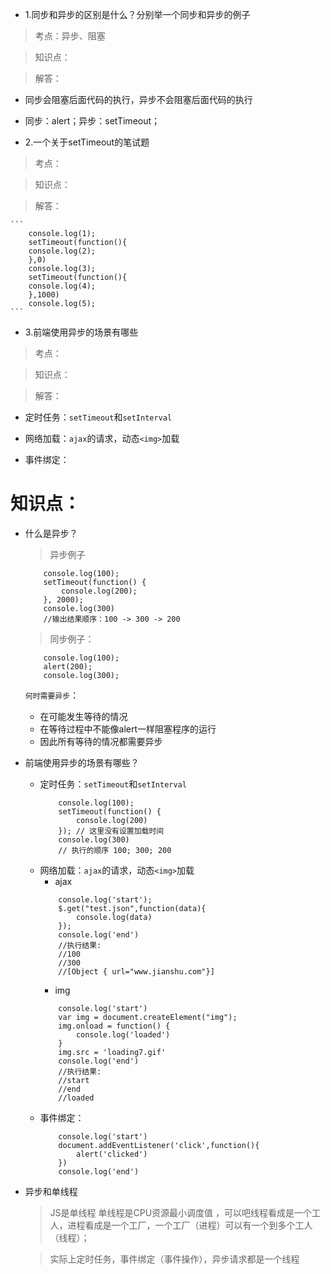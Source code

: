 - 1.同步和异步的区别是什么？分别举一个同步和异步的例子
> 考点：异步、阻塞

> 知识点：

> 解答：
- 同步会阻塞后面代码的执行，异步不会阻塞后面代码的执行
- 同步：alert；异步：setTimeout；

- 2.一个关于setTimeout的笔试题
> 考点：

> 知识点：

> 解答：

    ```
        console.log(1);
        setTimeout(function(){
        console.log(2);
        },0)
        console.log(3);
        setTimeout(function(){
        console.log(4);
        },1000)
        console.log(5);
    ```
- 3.前端使用异步的场景有哪些
> 考点：

> 知识点：

> 解答：
- 定时任务：`setTimeout`和`setInterval`
    
- 网络加载：`ajax`的请求，动态`<img>`加载
    
- 事件绑定：
# 知识点：
- 什么是异步？
    > 异步例子
    ```
        console.log(100);
        setTimeout(function() {
            console.log(200);
        }, 2000);
        console.log(300)
        //输出结果顺序：100 -> 300 -> 200
    ```
    > 同步例子：
    ```
        console.log(100);
        alert(200);
        console.log(300);
    ```

    `何时需要异步`：
    - 在可能发生等待的情况
    - 在等待过程中不能像alert一样阻塞程序的运行
    - 因此所有等待的情况都需要异步


- 前端使用异步的场景有哪些？
    - 定时任务：`setTimeout`和`setInterval`
        ```
            console.log(100);
            setTimeout(function() {
                console.log(200)
            }); // 这里没有设置加载时间
            console.log(300)
            // 执行的顺序 100; 300; 200
        ```
    - 网络加载：`ajax`的请求，动态`<img>`加载
        - ajax
        ```
            console.log('start');
            $.get("test.json",function(data){
                console.log(data)
            });
            console.log('end')
            //执行结果:
            //100
            //300
            //[Object { url="www.jianshu.com"}]
        ```
        - img
        ```
            console.log('start')
            var img = document.createElement("img");
            img.onload = function() {
                console.log('loaded')
            }
            img.src = 'loading7.gif'
            console.log('end')
            //执行结果:
            //start
            //end
            //loaded
        ```
    - 事件绑定：
        ```
            console.log('start')
            document.addEventListener('click',function(){
                alert('clicked')
            })
            console.log('end')
        ```
- 异步和单线程
   > JS是单线程
    > 单线程是CPU资源最小调度值 ，可以吧线程看成是一个工人，进程看成是一个工厂，一个工厂（进程）可以有一个到多个工人（线程）；
    
   > 实际上定时任务，事件绑定（事件操作），异步请求都是一个线程